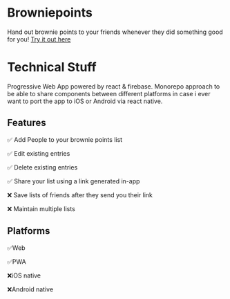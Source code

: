 # Browniepoints

Hand out brownie points to your friends whenever they did something good for you!  [Try it out here](https://browniepoints-93077.web.app/)


# Technical Stuff

Progressive Web App powered by react & firebase. Monorepo approach to be able to share components between different platforms in case i ever want to port the app to iOS or Android via react native.

## Features

✅ Add People to your brownie points list

✅ Edit existing entries

✅ Delete existing entries

✅ Share your list using a link generated in-app

❌ Save lists of friends after they send you their link

❌ Maintain multiple lists

## Platforms

✅Web

✅PWA

❌iOS native

❌Android native
